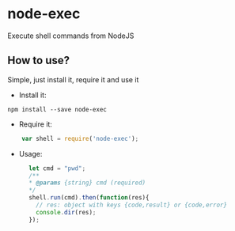 # node-exec

Execute shell commands from NodeJS

## How to use?

Simple, just install it, require it and use it

- Install it:

`npm install --save node-exec`

- Require it:

```javascript
    var shell = require('node-exec');
```
- Usage:

```javascript
      let cmd = "pwd";
      /**
      * @params {string} cmd (required)
      */
      shell.run(cmd).then(function(res){
        // res: object with keys {code,result} or {code,error}
        console.dir(res);
      });
```

